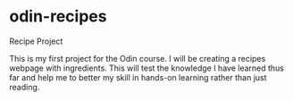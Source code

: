 # odin-recipes
Recipe Project

This is my first project for the Odin course. 
I will be creating a recipes webpage with ingredients.
This will test the knowledge I have learned thus far and help me to better my skill in hands-on learning rather than just reading. 
